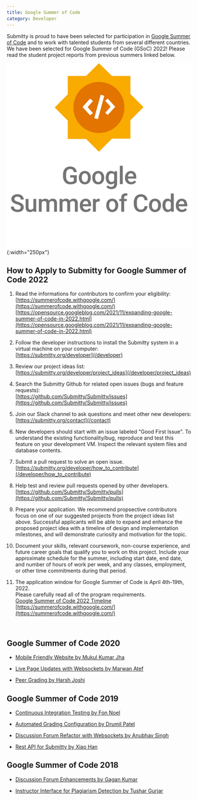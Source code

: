 ```yaml
---
title: Google Summer of Code
category: Developer
---
```



Submitty is proud to have been selected for participation in [Google
Summer of Code](https://summerofcode.withgoogle.com/) and to work with
talented students from several different countries.  We have been
selected for Google Summer of Code (GSoC) 2022!  Please read the
student project reports from previous summers linked below.


![](/images/GSoC-Vertical.png){:width="250px"}


## How to Apply to Submitty for Google Summer of Code 2022

1. Read the informations for contributors to confirm your eligibility:  
   [https://summerofcode.withgoogle.com/](https://summerofcode.withgoogle.com/)  
   [https://opensource.googleblog.com/2021/11/expanding-google-summer-of-code-in-2022.html](https://opensource.googleblog.com/2021/11/expanding-google-summer-of-code-in-2022.html)  

2. Follow the developer instructions to install the Submitty system in a virtual machine on your computer:  
   [https://submitty.org/developer](/developer)

3. Review our project ideas list:   
   [https://submitty.org/developer/project_ideas](/developer/project_ideas)

4. Search the Submitty Github for related open issues (bugs and feature requests):   
   [https://github.com/Submitty/Submitty/issues](https://github.com/Submitty/Submitty/issues)

5. Join our Slack channel to ask questions and meet other new developers:   
   [https://submitty.org/contact](/contact)

6. New developers should start with an issue labeled "Good First
   Issue". To understand the existing functionality/bug, reproduce and
   test this feature on your development VM. Inspect the relevant
   system files and database contents.

7. Submit a pull request to solve an open issue.
   [https://submitty.org/developer/how_to_contribute](/developer/how_to_contribute)
   
8. Help test and review pull requests opened by other developers.   
   [https://github.com/Submitty/Submitty/pulls](https://github.com/Submitty/Submitty/pulls)

9. Prepare your application. We recommend propsective contributors focus on one
   of our suggested projects from the project ideas list above. Successful
   applicants will be able to expand and enhance the proposed project idea
   with a timeline of design and implementation milestones, and will
   demonstrate curiosity and motivation for the topic. 

10. Document your skills, relevant coursework, non-course experience, and future
   career goals that qualify you to work on this project.  Include your
   approximate schedule for the summer, including start date, end date,
   and number of hours of work per week, and any
   classes, employment, or other time commitments during that period.

11. The application window for Google Summer of Code is April 4th-19th, 2022.  
   Please carefully read all of the program requirements.  
   [Google Summer of Code 2022 Timeline](https://developers.google.com/open-source/gsoc/timeline)  
   [https://summerofcode.withgoogle.com/](https://summerofcode.withgoogle.com/)  

&nbsp;  
  

## Google Summer of Code 2020

* [Mobile Friendly Website by Mukul Kumar Jha](/developer/google_summer_of_code/2020_Mukul_Kumar_Jha)

* [Live Page Updates with Websockets by Marwan Atef](/developer/google_summer_of_code/2020_Marwan_Atef)

* [Peer Grading by Harsh Joshi](/developer/google_summer_of_code/2020_Harsh_Joshi)





## Google Summer of Code 2019


* [Continuous Integration Testing by Fon Noel](/developer/google_summer_of_code/2019_FonNoel)

* [Automated Grading Configuration by Drumil Patel](/developer/google_summer_of_code/2019_DrumilPatel)

* [Discussion Forum Refactor with Websockets by Anubhav Singh](/developer/google_summer_of_code/2019_AnubhavSingh)

* [Rest API for Submitty by Xiao Han](/developer/google_summer_of_code/2019_XiaoHan)



## Google Summer of Code 2018


* [Discussion Forum Enhancements by Gagan Kumar](/developer/google_summer_of_code/2018_GaganKumar)

* [Instructor Interface for Plagiarism Detection by Tushar Gurjar](/developer/google_summer_of_code/2018_TusharGurjar)

